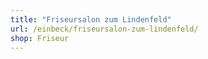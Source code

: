 ```yaml
---
title: "Friseursalon zum Lindenfeld"
url: /einbeck/friseursalon-zum-lindenfeld/
shop: Friseur
---
```

